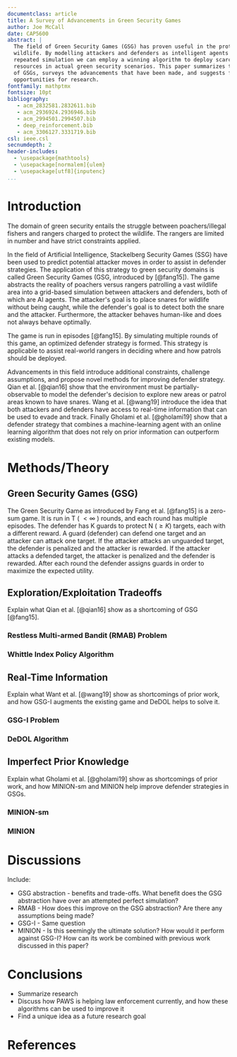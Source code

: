 ```yaml
---
documentclass: article
title: A Survey of Advancements in Green Security Games
author: Joe McCall
date: CAP5600
abstract: |
  The field of Green Security Games (GSG) has proven useful in the protection of
  wildlife. By modelling attackers and defenders as intelligent agents in a
  repeated simulation we can employ a winning algorithm to deploy scarce
  resources in actual green security scenarios. This paper summarizes the concept
  of GSGs, surveys the advancements that have been made, and suggests future
  opportunities for research.
fontfamily: mathptmx 
fontsize: 10pt
bibliography: 
   - acm_2832581.2832611.bib
   - acm_2936924.2936946.bib
   - acm_2994501.2994507.bib
   - deep_reinforcement.bib
   - acm_3306127.3331719.bib
csl: ieee.csl
secnumdepth: 2
header-includes:
  - \usepackage{mathtools}
  - \usepackage[normalem]{ulem}
  - \usepackage[utf8]{inputenc}
...
```


<!--

Abstract: The abstract should summarize the contents of the paper in short terms, i.e. 150-250 words.

-->

<!-- Write a brief introduction to your topic. This can be background
information needed for the reader to understand the methods you discuss in your
paper. -->
# Introduction

The domain of green security entails the struggle between poachers/illegal
fishers and rangers charged to protect the wildlife. The rangers are limited in
number and have strict constraints applied. 

In the field of Artificial Intelligence, Stackelberg Security Games (SSG) have
been used to predict potential attacker moves in order to assist in defender
strategies. The application of this strategy to green security domains is
called Green Security Games (GSG, introduced by [@fang15]). The game abstracts
the reality of poachers versus rangers patrolling a vast wildlife area into a
grid-based simulation between attackers and defenders, both of which are AI
agents. The attacker's goal is to place snares for wildlife without being
caught, while the defender's goal is to detect both the snare and the attacker.
Furthermore, the attacker behaves human-like and does not always behave
optimally.

The game is run in episodes [@fang15]. By simulating multiple rounds of this
game, an optimized defender strategy is formed. This strategy is applicable to
assist real-world rangers in deciding where and how patrols should be deployed.

Advancements in this field introduce additional constraints, challenge
assumptions, and propose novel methods for improving defender strategy. Qian et
al. [@qian16] show that the environment must be partially-observable to model
the defender's decision to explore new areas or patrol areas known to have
snares. Wang et al. [@wang19] introduce the idea that both attackers and
defenders have access to real-time information that can be used to evade and
track. Finally Gholami et al. [@gholami19] show that a defender strategy that
combines a machine-learning agent with an online learning algorithm that does
not rely on prior information can outperform existing models.

<!-- Discuss in the second section the methods or the theories that you
studied. Summarize the methods that you have reviewed. -->
# Methods/Theory

## Green Security Games (GSG)

The Green Security Game as introduced by Fang et al. [@fang15] is a zero-sum
game. It is run in T ( $<\infty$ ) rounds, and each round has multiple
episodes. The defender has K guards to protect N ($\ge K$) targets, each with a
different reward. A guard (defender) can defend one target and an attacker can
attack one target. If the attacker attacks an unguarded target, the defender is
penalized and the attacker is rewarded. If the attacker attacks a defended
target, the attacker is penalized and the defender is rewarded. After each
round the defender assigns guards in order to maximize the expected utility.

## Exploration/Exploitation Tradeoffs

Explain what Qian et al. [@qian16] show as a shortcoming of GSG [@fang15].

### Restless Multi-armed Bandit (RMAB) Problem

### Whittle Index Policy Algorithm

## Real-Time Information

Explain what Want et al. [@wang19] show as shortcomings of prior work, and how
GSG-I augments the existing game and DeDOL helps to solve it.

### GSG-I Problem

### DeDOL Algorithm

## Imperfect Prior Knowledge

Explain what Gholami et al. [@gholami19] show as shortcomings of prior work, and how MINION-sm and MINION help improve defender strategies in GSGs.

### MINION-sm

### MINION

<!-- Summarize the results of the research. Then write up your reflection of
the methods and/or theories that you studied in the selected paper. Be critical
in your analysis. Are the methods/theories that the authors present sound? What
do you see as the weaknesses and strengths of the proposed methods? -->
# Discussions

Include:

* GSG abstraction - benefits and trade-offs. What benefit does the GSG abstraction have over an attempted perfect simulation?
* RMAB - How does this improve on the GSG abstraction? Are there any assumptions being made?
* GSG-I - Same question
* MINION - Is this seemingly the ultimate solution? How would it perform against GSG-I? How can its work be combined with previous work discussed in this paper?

<!-- Write up a conclusion that summarizes your analysis of the research. Has
the field been advanced with the research presented in the paper? What is the
impact of the research on the field and what research questions should be
addressed to advance the field? -->
# Conclusions

* Summarize research
* Discuss how PAWS is helping law enforcement currently, and how these algorithms can be used to improve it
* Find a unique idea as a future research goal

# References



<!-- vim: set spell wrap linebreak nolist expandtab: -->
